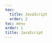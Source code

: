```yaml
---
nav:
  title: JavaScript
  order: 2
toc: menu
order: 1
title: JavaScript
---
```


<!-- path: /javascript -->
